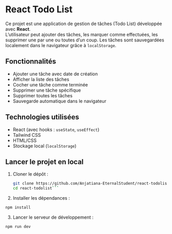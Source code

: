 # React Todo List

Ce projet est une application de gestion de tâches (Todo List) développée avec **React**.  
L’utilisateur peut ajouter des tâches, les marquer comme effectuées, les supprimer une par une ou toutes d’un coup. Les tâches sont sauvegardées localement dans le navigateur grâce à `localStorage`.

## Fonctionnalités

- Ajouter une tâche avec date de création
- Afficher la liste des tâches
- Cocher une tâche comme terminée
- Supprimer une tâche spécifique
- Supprimer toutes les tâches
- Sauvegarde automatique dans le navigateur

## Technologies utilisées

- React (avec hooks : `useState`, `useEffect`)
- Tailwind CSS
- HTML/CSS
- Stockage local (`localStorage`)

## Lancer le projet en local

1. Cloner le dépôt :

   ```bash
   git clone https://github.com/Anjatiana-EternalStudent/react-todolist.git
   cd react-todolist```

2. Installer les dépendances :
```bash
npm install
```
3. Lancer le serveur de développement :
```bash
npm run dev

```
